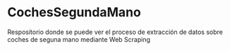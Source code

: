 # CochesSegundaMano
Respositorio donde se puede ver el proceso de extracción de datos sobre coches de seguna mano mediante Web Scraping

